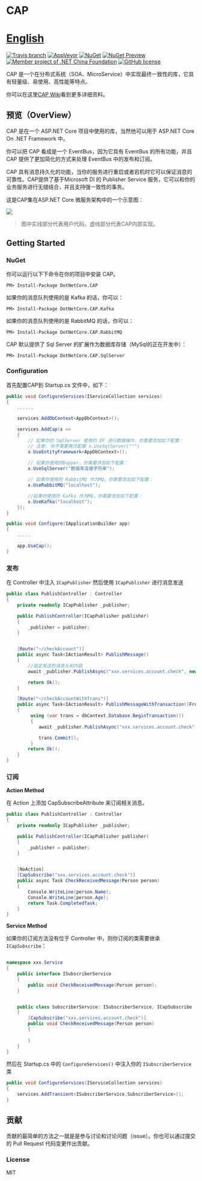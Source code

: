 # CAP 　　　　　　　　　　　　　　　　　　　　　　[English](https://github.com/dotnetcore/CAP/blob/develop/README.md)
[![Travis branch](https://img.shields.io/travis/dotnetcore/CAP/develop.svg?label=travis-ci)](https://travis-ci.org/dotnetcore/CAP)
[![AppVeyor](https://ci.appveyor.com/api/projects/status/4mpe0tbu7n126vyw?svg=true)](https://ci.appveyor.com/project/yuleyule66/cap)
[![NuGet](https://img.shields.io/nuget/v/DotNetCore.CAP.svg)](https://www.nuget.org/packages/DotNetCore.CAP/)
[![NuGet Preview](https://img.shields.io/nuget/vpre/DotNetCore.CAP.svg?label=nuget-pre)](https://www.nuget.org/packages/DotNetCore.CAP/)
[![Member project of .NET China Foundation](https://img.shields.io/badge/member_project_of-.NET_CHINA-red.svg?style=flat&colorB=9E20C8)](https://github.com/dotnetcore)
[![GitHub license](https://img.shields.io/badge/license-MIT-blue.svg)](https://raw.githubusercontent.com/dotnetcore/CAP/master/LICENSE.txt)

CAP 是一个在分布式系统（SOA、MicroService）中实现最终一致性的库，它具有轻量级、易使用、高性能等特点。

你可以在这里[CAP Wiki](https://github.com/dotnetcore/CAP/wiki)看到更多详细资料。

## 预览（OverView）

CAP 是在一个 ASP.NET Core 项目中使用的库，当然他可以用于 ASP.NET Core On .NET Framework 中。

你可以把 CAP 看成是一个 EventBus，因为它具有 EventBus 的所有功能，并且 CAP 提供了更加简化的方式来处理 EventBus 中的发布和订阅。

CAP 具有消息持久化的功能，当你的服务进行重启或者宕机时它可以保证消息的可靠性。CAP提供了基于Microsoft DI 的 Publisher Service 服务，它可以和你的业务服务进行无缝结合，并且支持强一致性的事务。

这是CAP集在ASP.NET Core 微服务架构中的一个示意图：

![](http://images2015.cnblogs.com/blog/250417/201707/250417-20170705175827128-1203291469.png)

> 图中实线部分代表用户代码，虚线部分代表CAP内部实现。

## Getting Started

### NuGet 

你可以运行以下下命令在你的项目中安装 CAP。

```
PM> Install-Package DotNetCore.CAP
```

如果你的消息队列使用的是 Kafka 的话，你可以：

```
PM> Install-Package DotNetCore.CAP.Kafka
```

如果你的消息队列使用的是 RabbitMQ 的话，你可以：

```
PM> Install-Package DotNetCore.CAP.RabbitMQ
```

CAP 默认提供了 Sql Server 的扩展作为数据库存储（MySql的正在开发中）：

```
PM> Install-Package DotNetCore.CAP.SqlServer
```

### Configuration

首先配置CAP到 Startup.cs 文件中，如下：

```cs
public void ConfigureServices(IServiceCollection services)
{
	......

	services.AddDbContext<AppDbContext>();

	services.AddCap(x =>
	{
		// 如果你的 SqlServer 使用的 EF 进行数据操作，你需要添加如下配置：
		// 注意: 你不需要再次配置 x.UseSqlServer(""")
		x.UseEntityFramework<AppDbContext>();
		
		// 如果你使用的Dapper，你需要添加如下配置：
		x.UseSqlServer("数据库连接字符串");

		// 如果你使用的 RabbitMQ 作为MQ，你需要添加如下配置：
		x.UseRabbitMQ("localhost");

		//如果你使用的 Kafka 作为MQ，你需要添加如下配置：
		x.UseKafka("localhost");
	});
}

public void Configure(IApplicationBuilder app)
{
	.....

    app.UseCap();
}

```

### 发布

在 Controller 中注入 `ICapPublisher` 然后使用 `ICapPublisher` 进行消息发送

```cs
public class PublishController : Controller
{
	private readonly ICapPublisher _publisher;

	public PublishController(ICapPublisher publisher)
	{
		_publisher = publisher;
	}


	[Route("~/checkAccount")]
	public async Task<IActionResult> PublishMessage()
	{
		//指定发送的消息头和内容
		await _publisher.PublishAsync("xxx.services.account.check", new Person { Name = "Foo", Age = 11 });

		return Ok();
	}

	[Route("~/checkAccountWithTrans")]
	public async Task<IActionResult> PublishMessageWithTransaction([FromServices]AppDbContext dbContext)
	{
		 using (var trans = dbContext.Database.BeginTransaction())
		 {
			await _publisher.PublishAsync("xxx.services.account.check", new Person { Name = "Foo", Age = 11 });

			trans.Commit();
		 }
		return Ok();
	}
}

```

### 订阅

**Action Method**

在 Action 上添加 CapSubscribeAttribute 来订阅相关消息。

```cs
public class PublishController : Controller
{
	private readonly ICapPublisher _publisher;

	public PublishController(ICapPublisher publisher)
	{
		_publisher = publisher;
	}


	[NoAction]
	[CapSubscribe("xxx.services.account.check")]
	public async Task CheckReceivedMessage(Person person)
	{
		Console.WriteLine(person.Name);
		Console.WriteLine(person.Age);     
		return Task.CompletedTask;
	}
}

```

**Service Method**

如果你的订阅方法没有位于 Controller 中，则你订阅的类需要继承 `ICapSubscribe`：

```cs

namespace xxx.Service
{
	public interface ISubscriberService
	{
		public void CheckReceivedMessage(Person person);
	}


	public class SubscriberService: ISubscriberService, ICapSubscribe
	{
		[CapSubscribe("xxx.services.account.check")]
		public void CheckReceivedMessage(Person person)
		{
			
		}
	}
}

```

然后在 Startup.cs 中的 `ConfigureServices()` 中注入你的  `ISubscriberService` 类

```cs
public void ConfigureServices(IServiceCollection services)
{
	services.AddTransient<ISubscriberService,SubscriberService>();
}
```

## 贡献

贡献的最简单的方法之一就是是参与讨论和讨论问题（issue）。你也可以通过提交的 Pull Request 代码变更作出贡献。

### License

MIT
